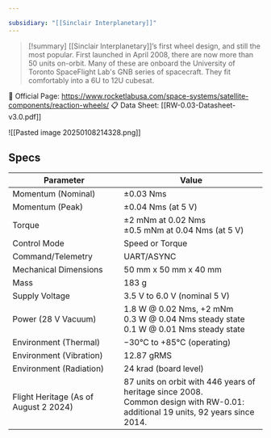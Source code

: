 ```yaml
---

subsidiary: "[[Sinclair Interplanetary]]"
---
```


>[!summary]
>[[Sinclair Interplanetary]]’s first wheel design, and still the most popular. First launched in April 2008, there are now more than 50 units on-orbit. Many of these are onboard the University of Toronto SpaceFlight Lab's GNB series of spacecraft. They fit comfortably into a 6U to 12U cubesat.
>
🔗 Official Page: https://www.rocketlabusa.com/space-systems/satellite-components/reaction-wheels/
📋 Data Sheet: [[RW-0.03-Datasheet-v3.0.pdf]]


![[Pasted image 20250108214328.png]]

## Specs

| Parameter                             | Value                                                                                                                             |
| ------------------------------------- | --------------------------------------------------------------------------------------------------------------------------------- |
| Momentum (Nominal)                    | ±0.03 Nms                                                                                                                         |
| Momentum (Peak)                       | ±0.04 Nms (at 5 V)                                                                                                                |
| Torque                                | ±2 mNm at 0.02 Nms<br>±0.5 mNm at 0.04 Nms (at 5 V)                                                                               |
| Control Mode                          | Speed or Torque                                                                                                                   |
| Command/Telemetry                     | UART/ASYNC                                                                                                                        |
| Mechanical Dimensions                 | 50 mm x 50 mm x 40 mm                                                                                                             |
| Mass                                  | 183 g                                                                                                                             |
| Supply Voltage                        | 3.5 V to 6.0 V (nominal 5 V)                                                                                                      |
| Power (28 V Vacuum)                   | 1.8 W @ 0.02 Nms, +2 mNm<br>0.3 W @ 0.04 Nms steady state<br>0.1 W @ 0.01 Nms steady state                                        |
| Environment (Thermal)                 | −30°C to +85°C (operating)                                                                                                        |
| Environment (Vibration)               | 12.87 gRMS                                                                                                                        |
| Environment (Radiation)               | 24 krad (board level)                                                                                                             |
| Flight Heritage (As of August 2 2024) | 87 units on orbit with 446 years of heritage since 2008.<br>Common design with RW-0.01: additional 19 units, 92 years since 2014. |
